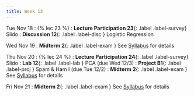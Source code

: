 ```yaml
---
title: Week 13
---
```


Tue Nov 18
: {% lec 23 %}
    <!-- : [Note 22](https://ds100.org/course-notes/logistic_regression_1/logistic_reg_1.html) -->
: **Lecture Participation 23**{: .label .label-survey} Slido
: **Discussion 12**{: .label .label-disc } Logistic Regression

Wed Nov 19
: **Midterm 2**{: .label .label-exam } See [Syllabus](/syllabus.md) for details

Thu Nov 20
: {% lec 24 %}
    <!-- : [Note 23](https://ds100.org/course-notes/logistic_regression_2/logistic_reg_2.html) -->
: **Lecture Participation 24**{: .label .label-survey} Slido
: **Lab 12**{: .label .label-lab } PCA (due Wed 12/3)
: **Project B1**{: .label .label-proj } Spam & Ham I (due Tue 12/2)
: **Midterm 2**{: .label .label-exam } See [Syllabus](/syllabus.md) for details

Fri Nov 21
: **Midterm 2**{: .label .label-exam } See [Syllabus](/syllabus.md) for details
